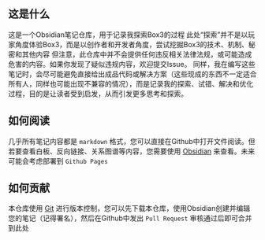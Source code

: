 ## 这是什么
这是一个Obsidian笔记仓库，用于记录我探索Box3的过程
此处“探索”并不是以玩家角度体验Box3，而是以创作者和开发者角度，尝试挖掘Box3的技术、机制、秘密和其他内容
但注意，此仓库中并不会提供任何违反相关法律法规，或可能造成危害的内容。如果你发现了疑似违规内容，欢迎提交Issue。
同样，我在编写这些笔记时，会尽可能避免直接给出成品代码或解决方案（这些现成的东西不一定适合所有人，同样也可能出现不兼容的情况），而是记录我的探索、试错、解决和优化过程，目的是让读者受到启发，从而引发更多思考和探索。

## 如何阅读
几乎所有笔记内容都是 `markdown` 格式，您可以直接在Github中打开文件阅读。但若要查看白板、反向链接、关系图谱等内容，您需要使用 [Obsidian](https://obsidian.md/download) 来查看。未来可能会考虑部署到 `Github Pages`

## 如何贡献
本仓库使用 [Git](https://git-scm.com/) 进行版本控制，您可以先下载本仓库，使用Obsidian创建并编辑您的笔记（记得署名），然后在Github中发出 `Pull Request` 审核通过后即可合并到此处